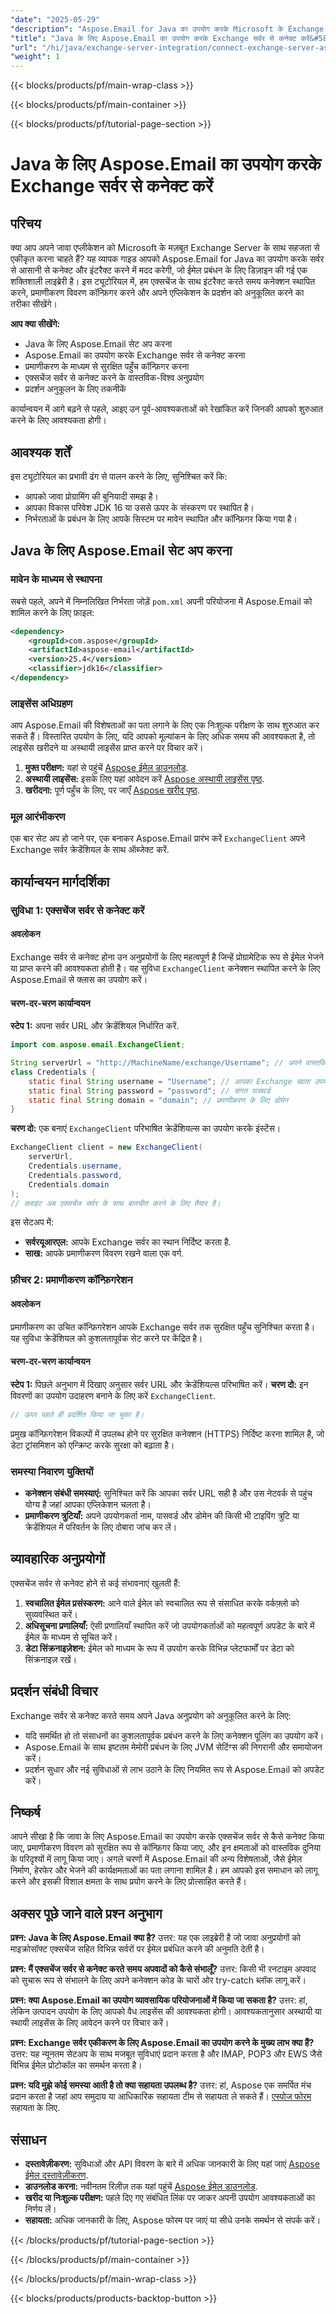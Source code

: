 ```yaml
---
"date": "2025-05-29"
"description": "Aspose.Email for Java का उपयोग करके Microsoft के Exchange Server के साथ अपने Java अनुप्रयोगों को एकीकृत करने का तरीका जानें। यह मार्गदर्शिका सेटअप, कनेक्शन, प्रमाणीकरण और प्रदर्शन अनुकूलन को कवर करती है।"
"title": "Java के लिए Aspose.Email का उपयोग करके Exchange सर्वर से कनेक्ट करें&#58; एक व्यापक गाइड"
"url": "/hi/java/exchange-server-integration/connect-exchange-server-aspose-email-java/"
"weight": 1
---
```


{{< blocks/products/pf/main-wrap-class >}}

{{< blocks/products/pf/main-container >}}

{{< blocks/products/pf/tutorial-page-section >}}
# Java के लिए Aspose.Email का उपयोग करके Exchange सर्वर से कनेक्ट करें
## परिचय
क्या आप अपने जावा एप्लीकेशन को Microsoft के मज़बूत Exchange Server के साथ सहजता से एकीकृत करना चाहते हैं? यह व्यापक गाइड आपको Aspose.Email for Java का उपयोग करके सर्वर से आसानी से कनेक्ट और इंटरैक्ट करने में मदद करेगी, जो ईमेल प्रबंधन के लिए डिज़ाइन की गई एक शक्तिशाली लाइब्रेरी है। इस ट्यूटोरियल में, हम एक्सचेंज के साथ इंटरैक्ट करते समय कनेक्शन स्थापित करने, प्रमाणीकरण विवरण कॉन्फ़िगर करने और अपने एप्लिकेशन के प्रदर्शन को अनुकूलित करने का तरीका सीखेंगे।

**आप क्या सीखेंगे:**
- Java के लिए Aspose.Email सेट अप करना
- Aspose.Email का उपयोग करके Exchange सर्वर से कनेक्ट करना
- प्रमाणीकरण के माध्यम से सुरक्षित पहुँच कॉन्फ़िगर करना
- एक्सचेंज सर्वर से कनेक्ट करने के वास्तविक-विश्व अनुप्रयोग
- प्रदर्शन अनुकूलन के लिए तकनीकें

कार्यान्वयन में आगे बढ़ने से पहले, आइए उन पूर्व-आवश्यकताओं को रेखांकित करें जिनकी आपको शुरुआत करने के लिए आवश्यकता होगी।

## आवश्यक शर्तें
इस ट्यूटोरियल का प्रभावी ढंग से पालन करने के लिए, सुनिश्चित करें कि:

- आपको जावा प्रोग्रामिंग की बुनियादी समझ है।
- आपका विकास परिवेश JDK 16 या उससे ऊपर के संस्करण पर स्थापित है।
- निर्भरताओं के प्रबंधन के लिए आपके सिस्टम पर मावेन स्थापित और कॉन्फ़िगर किया गया है।

## Java के लिए Aspose.Email सेट अप करना
### मावेन के माध्यम से स्थापना
सबसे पहले, अपने में निम्नलिखित निर्भरता जोड़ें `pom.xml` अपनी परियोजना में Aspose.Email को शामिल करने के लिए फ़ाइल:

```xml
<dependency>
    <groupId>com.aspose</groupId>
    <artifactId>aspose-email</artifactId>
    <version>25.4</version>
    <classifier>jdk16</classifier>
</dependency>
```
### लाइसेंस अधिग्रहण
आप Aspose.Email की विशेषताओं का पता लगाने के लिए एक निःशुल्क परीक्षण के साथ शुरुआत कर सकते हैं। विस्तारित उपयोग के लिए, यदि आपको मूल्यांकन के लिए अधिक समय की आवश्यकता है, तो लाइसेंस खरीदने या अस्थायी लाइसेंस प्राप्त करने पर विचार करें।
1. **मुफ्त परीक्षण:** यहां से पहुंचें [Aspose ईमेल डाउनलोड](https://releases.aspose.com/email/java/).
2. **अस्थायी लाइसेंस:** इसके लिए यहां आवेदन करें [Aspose अस्थायी लाइसेंस पृष्ठ](https://purchase.aspose.com/temporary-license/).
3. **खरीदना:** पूर्ण पहुँच के लिए, पर जाएँ [Aspose खरीद पृष्ठ](https://purchase.aspose.com/buy).

### मूल आरंभीकरण
एक बार सेट अप हो जाने पर, एक बनाकर Aspose.Email प्रारंभ करें `ExchangeClient` अपने Exchange सर्वर क्रेडेंशियल के साथ ऑब्जेक्ट करें.

## कार्यान्वयन मार्गदर्शिका
### सुविधा 1: एक्सचेंज सर्वर से कनेक्ट करें
#### अवलोकन
Exchange सर्वर से कनेक्ट होना उन अनुप्रयोगों के लिए महत्वपूर्ण है जिन्हें प्रोग्रामेटिक रूप से ईमेल भेजने या प्राप्त करने की आवश्यकता होती है। यह सुविधा `ExchangeClient` कनेक्शन स्थापित करने के लिए Aspose.Email से क्लास का उपयोग करें।
#### चरण-दर-चरण कार्यान्वयन
**स्टेप 1:** अपना सर्वर URL और क्रेडेंशियल निर्धारित करें.
```java
import com.aspose.email.ExchangeClient;

String serverUrl = "http://MachineName/exchange/Username"; // अपने वास्तविक सर्वर URL से बदलें
class Credentials {
    static final String username = "Username"; // आपका Exchange खाता उपयोगकर्ता नाम
    static final String password = "password"; // संगत पासवर्ड
    static final String domain = "domain"; // प्रमाणीकरण के लिए डोमेन
}
```
**चरण दो:** एक बनाएं `ExchangeClient` परिभाषित क्रेडेंशियल्स का उपयोग करके इंस्टेंस।
```java
ExchangeClient client = new ExchangeClient(
    serverUrl, 
    Credentials.username, 
    Credentials.password, 
    Credentials.domain
);
// क्लाइंट अब एक्सचेंज सर्वर के साथ बातचीत करने के लिए तैयार है।
```
इस सेटअप में:
- **सर्वरयूआरएल:** आपके Exchange सर्वर का स्थान निर्दिष्ट करता है.
- **साख:** आपके प्रमाणीकरण विवरण रखने वाला एक वर्ग.

### फ़ीचर 2: प्रमाणीकरण कॉन्फ़िगरेशन
#### अवलोकन
प्रमाणीकरण का उचित कॉन्फ़िगरेशन आपके Exchange सर्वर तक सुरक्षित पहुँच सुनिश्चित करता है। यह सुविधा क्रेडेंशियल को कुशलतापूर्वक सेट करने पर केंद्रित है।
#### चरण-दर-चरण कार्यान्वयन
**स्टेप 1:** पिछले अनुभाग में दिखाए अनुसार सर्वर URL और क्रेडेंशियल्स परिभाषित करें।
**चरण दो:** इन विवरणों का उपयोग उदाहरण बनाने के लिए करें `ExchangeClient`.
```java
// ऊपर पहले ही प्रदर्शित किया जा चुका है।
```
प्रमुख कॉन्फ़िगरेशन विकल्पों में उपलब्ध होने पर सुरक्षित कनेक्शन (HTTPS) निर्दिष्ट करना शामिल है, जो डेटा ट्रांसमिशन को एन्क्रिप्ट करके सुरक्षा को बढ़ाता है।

### समस्या निवारण युक्तियों
- **कनेक्शन संबंधी समस्याएं:** सुनिश्चित करें कि आपका सर्वर URL सही है और उस नेटवर्क से पहुंच योग्य है जहां आपका एप्लिकेशन चलता है।
- **प्रमाणीकरण त्रुटियाँ:** अपने उपयोगकर्ता नाम, पासवर्ड और डोमेन की किसी भी टाइपिंग त्रुटि या क्रेडेंशियल में परिवर्तन के लिए दोबारा जांच कर लें।

## व्यावहारिक अनुप्रयोगों
एक्सचेंज सर्वर से कनेक्ट होने से कई संभावनाएं खुलती हैं:
1. **स्वचालित ईमेल प्रसंस्करण:** आने वाले ईमेल को स्वचालित रूप से संसाधित करके वर्कफ़्लो को सुव्यवस्थित करें।
2. **अधिसूचना प्रणालियाँ:** ऐसी प्रणालियाँ स्थापित करें जो उपयोगकर्ताओं को महत्वपूर्ण अपडेट के बारे में ईमेल के माध्यम से सूचित करें।
3. **डेटा सिंक्रनाइज़ेशन:** ईमेल को माध्यम के रूप में उपयोग करके विभिन्न प्लेटफार्मों पर डेटा को सिंक्रनाइज़ रखें।

## प्रदर्शन संबंधी विचार
Exchange सर्वर से कनेक्ट करते समय अपने Java अनुप्रयोग को अनुकूलित करने के लिए:
- यदि समर्थित हो तो संसाधनों का कुशलतापूर्वक प्रबंधन करने के लिए कनेक्शन पूलिंग का उपयोग करें।
- Aspose.Email के साथ इष्टतम मेमोरी प्रबंधन के लिए JVM सेटिंग्स की निगरानी और समायोजन करें।
- प्रदर्शन सुधार और नई सुविधाओं से लाभ उठाने के लिए नियमित रूप से Aspose.Email को अपडेट करें।

## निष्कर्ष
आपने सीखा है कि जावा के लिए Aspose.Email का उपयोग करके एक्सचेंज सर्वर से कैसे कनेक्ट किया जाए, प्रमाणीकरण विवरण को सुरक्षित रूप से कॉन्फ़िगर किया जाए, और इन क्षमताओं को वास्तविक दुनिया के परिदृश्यों में लागू किया जाए। अगले चरणों में Aspose.Email की अन्य विशेषताओं, जैसे ईमेल निर्माण, हेरफेर और भेजने की कार्यक्षमताओं का पता लगाना शामिल है। हम आपको इस समाधान को लागू करने और इसकी विशाल क्षमता के साथ प्रयोग करने के लिए प्रोत्साहित करते हैं।

## अक्सर पूछे जाने वाले प्रश्न अनुभाग
**प्रश्न: Java के लिए Aspose.Email क्या है?**
उत्तर: यह एक लाइब्रेरी है जो जावा अनुप्रयोगों को माइक्रोसॉफ्ट एक्सचेंज सहित विभिन्न सर्वरों पर ईमेल प्रबंधित करने की अनुमति देती है।

**प्रश्न: मैं एक्सचेंज सर्वर से कनेक्ट करते समय अपवादों को कैसे संभालूँ?**
उत्तर: किसी भी रनटाइम अपवाद को सुचारू रूप से संभालने के लिए अपने कनेक्शन कोड के चारों ओर try-catch ब्लॉक लागू करें।

**प्रश्न: क्या Aspose.Email का उपयोग व्यावसायिक परियोजनाओं में किया जा सकता है?**
उत्तर: हां, लेकिन उत्पादन उपयोग के लिए आपको वैध लाइसेंस की आवश्यकता होगी। आवश्यकतानुसार अस्थायी या स्थायी लाइसेंस के लिए आवेदन करने पर विचार करें।

**प्रश्न: Exchange सर्वर एकीकरण के लिए Aspose.Email का उपयोग करने के मुख्य लाभ क्या हैं?**
उत्तर: यह न्यूनतम सेटअप के साथ मजबूत सुविधाएं प्रदान करता है और IMAP, POP3 और EWS जैसे विभिन्न ईमेल प्रोटोकॉल का समर्थन करता है।

**प्रश्न: यदि मुझे कोई समस्या आती है तो क्या सहायता उपलब्ध है?**
उत्तर: हां, Aspose एक समर्पित मंच प्रदान करता है जहां आप समुदाय या आधिकारिक सहायता टीम से सहायता ले सकते हैं। [एस्पोज फोरम](https://forum.aspose.com/c/email/10) सहायता के लिए.

## संसाधन
- **दस्तावेज़ीकरण:** सुविधाओं और API विवरण के बारे में अधिक जानकारी के लिए यहां जाएं [Aspose ईमेल दस्तावेज़ीकरण](https://reference.aspose.com/email/java/).
- **डाउनलोड करना:** नवीनतम रिलीज़ तक यहां पहुंचें [Aspose ईमेल डाउनलोड](https://releases.aspose.com/email/java/).
- **खरीद या निःशुल्क परीक्षण:** पहले दिए गए संबंधित लिंक पर जाकर अपनी उपयोग आवश्यकताओं का निर्णय लें।
- **सहायता:** अधिक जानकारी के लिए, Aspose फोरम पर जाएं या सीधे उनके समर्थन से संपर्क करें।

{{< /blocks/products/pf/tutorial-page-section >}}

{{< /blocks/products/pf/main-container >}}

{{< /blocks/products/pf/main-wrap-class >}}

{{< blocks/products/products-backtop-button >}}